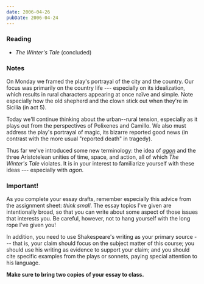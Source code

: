 ```yaml
---
date: 2006-04-26
pubDate: 2006-04-24
---
```


### Reading

* <cite>The Winter's Tale</cite> (concluded)

### Notes

On Monday we framed the play's portrayal of the city and the country. Our focus was primarily on the country life --- especially on its idealization, which results in rural characters appearing at once naïve and simple. Note especially how the old shepherd and the clown stick out when they're in Sicilia (in act 5).

Today we'll continue thinking about the urban--rural tension, especially as it plays out from the perspectives of Polixenes and Camillo. We also must address the play's portrayal of magic, its bizarre reported good news (in contrast with the more usual "reported death" in tragedy).

Thus far we've introduced some new terminology: the idea of [*agon*](https://en.wikipedia.org/wiki/Agon) and the three Aristotelean unities of time, space, and action, all of which <cite>The Winter's Tale</cite> violates. It is in your interest to familiarize yourself with these ideas --- especially with *agon*.

### Important!

As you complete your essay drafts, remember especially this advice from the assignment sheet: *think small*. The essay topics I've given are intentionally broad, so that you can write about some aspect of those issues that interests you. Be careful, however, not to hang yourself with the long rope I've given you!

In addition, you need to use Shakespeare's writing as your primary source --- that is, your claim should focus on the subject matter of this course; you should use his writing as evidence to support your claim; and you should cite specific examples from the plays or sonnets, paying special attention to his language.

**Make sure to bring two copies of your essay to class.**
